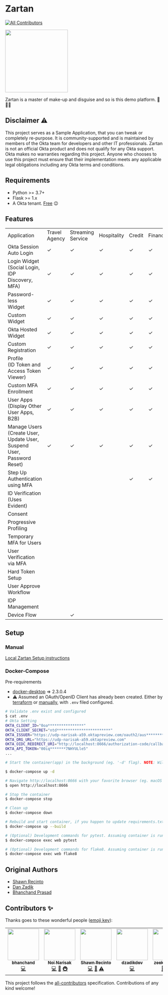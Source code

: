 # Zartan
<!-- ALL-CONTRIBUTORS-BADGE:START - Do not remove or modify this section -->
[![All Contributors](https://img.shields.io/badge/all_contributors-6-orange.svg?style=flat-square)](#contributors-)
<!-- ALL-CONTRIBUTORS-BADGE:END -->

<!-- markdownlint-disable -->
<a href="https://en.wikipedia.org/wiki/Zartan">
  <img src="./docs/_img/zartan.png" width="200px;" />
</a>
<!-- markdownlint-enable -->

Zartan is a master of make-up and disguise and so is this demo platform. :tada::unicorn::rainbow:

## Disclaimer :warning:

This project serves as a Sample Application, that you can tweak or completely re-purpose. It is community-supported and is maintained by members of the Okta team for developers and other IT professionals. Zartan is not an official Okta product and does not qualify for any Okta support. Okta makes no warranties regarding this project. Anyone who chooses to use this project must ensure that their implementation meets any applicable legal obligations including any Okta terms and conditions.

## Requirements

* Python >= 3.7+
* Flask >= 1.x
* A Okta tenant. [Free](https://developer.okta.com/) :wink:

## Features

<table>
    <tbody>
        <tr>
            <td>Application</td>
            <td>Travel Agency</td>
            <td>Streaming Service</td>
            <td>Hospitality</td>
            <td>Credit</td>
            <td>Finance</td>
            <td>Dealer</td>
            <td>Healthcare</td>
            <td>Admin</td>
            <td>Ecommerce</td>
        </tr>
        <tr>
            <td>Okta Session Auto Login</td>
            <td>✓</td>
            <td>✓</td>
            <td>✓</td>
            <td>✓</td>
            <td>✓</td>
            <td>✓</td>
            <td>✓</td>
            <td>✓</td>
            <td>✓</td>
        </tr>
        <tr>
            <td>Login Widget (Social Login, IDP Discovery, MFA)</td>
            <td>✓</td>
            <td>✓</td>
            <td>✓</td>
            <td>✓</td>
            <td>✓</td>
            <td>✓</td>
            <td>✓</td>
            <td>✓</td>
            <td>✓</td>
        </tr>
        <tr>
            <td>Password-less <br/>Widget&nbsp;</td>
            <td>✓</td>
            <td>✓</td>
            <td>✓</td>
            <td>✓</td>
            <td>✓</td>
            <td>✓</td>
            <td>✓</td>
            <td>✓</td>
            <td>✓</td>
        </tr>
        <tr>
            <td>Custom Widget</td>
            <td>✓</td>
            <td>✓</td>
            <td>✓</td>
            <td>✓</td>
            <td>✓</td>
            <td>✓</td>
            <td>✓</td>
            <td>✓</td>
            <td>✓</td>
        </tr>
        <tr>
            <td>Okta Hosted Widget</td>
            <td>✓</td>
            <td>✓</td>
            <td>✓</td>
            <td>✓</td>
            <td>✓</td>
            <td>✓</td>
            <td>✓</td>
            <td>✓</td>
            <td>✓</td>
        </tr>
        <tr>
            <td>Custom&nbsp; Registration</td>
            <td>✓</td>
            <td>✓</td>
            <td>✓</td>
            <td>✓</td>
            <td>✓</td>
            <td>✓</td>
            <td>✓</td>
            <td>✓</td>
            <td>✓</td>
        </tr>
        <tr>
            <td>Profile<br/>(ID Token and Access Token Viewer)</td>
            <td>✓</td>
            <td>✓</td>
            <td>✓</td>
            <td>✓</td>
            <td>✓</td>
            <td>✓</td>
            <td>✓</td>
            <td>✓</td>
            <td>✓</td>
        </tr>
        <tr>
            <td>Custom MFA Enrollment</td>
            <td>✓</td>
            <td>✓</td>
            <td>✓</td>
            <td>✓</td>
            <td>✓</td>
            <td>✓</td>
            <td>✓</td>
            <td>✓</td>
            <td>✓</td>
        </tr>
        <tr>
            <td>User Apps (Display Other User Apps, B2B)</td>
            <td>✓</td>
            <td>✓</td>
            <td>✓</td>
            <td>✓</td>
            <td>✓</td>
            <td>✓</td>
            <td>✓</td>
            <td>✓</td>
            <td>✓</td>
        </tr>
        <tr>
            <td>Manage Users (Create User, Update User, Suspend User, Password Reset)</td>
            <td>✓</td>
            <td>✓</td>
            <td>✓</td>
            <td>✓</td>
            <td>✓</td>
            <td>✓</td>
            <td>✓</td>
            <td>✓</td>
            <td>✓</td>
        </tr>
        <tr>
            <td>Step Up Authentication using MFA</td>
            <td>&nbsp;</td>
            <td>&nbsp;</td>
            <td>&nbsp;</td>
            <td>✓</td>
            <td>✓</td>
            <td>✓</td>
            <td>✓</td>
            <td>&nbsp;</td>
            <td>✓</td>
        </tr>
        <tr>
            <td>ID Verification (Uses Evident)</td>
            <td>&nbsp;</td>
            <td>&nbsp;</td>
            <td>&nbsp;</td>
            <td>&nbsp;</td>
            <td>&nbsp;</td>
            <td>&nbsp;</td>
            <td>✓</td>
            <td>&nbsp;</td>
            <td>✓</td>
        </tr>
        <tr>
            <td>Consent&nbsp;</td>
            <td>&nbsp;</td>
            <td>&nbsp;</td>
            <td>&nbsp;</td>
            <td>&nbsp;</td>
            <td>&nbsp;</td>
            <td>&nbsp;</td>
            <td>✓</td>
            <td>&nbsp;</td>
            <td>✓</td>
        </tr>
        <tr>
            <td>Progressive Profiling&nbsp;</td>
            <td>&nbsp;</td>
            <td>&nbsp;</td>
            <td>&nbsp;</td>
            <td>&nbsp;</td>
            <td>&nbsp;</td>
            <td>✓</td>
            <td>✓</td>
            <td>&nbsp;</td>
            <td>&nbsp;</td>
        </tr>
        <tr>
            <td>Temporary MFA for Users</td>
            <td>&nbsp;</td>
            <td>&nbsp;</td>
            <td>&nbsp;</td>
            <td>&nbsp;</td>
            <td>&nbsp;</td>
            <td>&nbsp;</td>
            <td>&nbsp;</td>
            <td>✓</td>
            <td>&nbsp;</td>
        </tr>
        <tr>
            <td>User Verification via MFA</td>
            <td>&nbsp;</td>
            <td>&nbsp;</td>
            <td>&nbsp;</td>
            <td>&nbsp;</td>
            <td>&nbsp;</td>
            <td>&nbsp;</td>
            <td>&nbsp;</td>
            <td>✓</td>
            <td>&nbsp;</td>
        </tr>
        <tr>
            <td>Hard Token Setup</td>
            <td>&nbsp;</td>
            <td>&nbsp;</td>
            <td>&nbsp;</td>
            <td>&nbsp;</td>
            <td>&nbsp;</td>
            <td>&nbsp;</td>
            <td>&nbsp;</td>
            <td>✓</td>
            <td>&nbsp;</td>
        </tr>
        <tr>
            <td>User Approve Workflow</td>
            <td>&nbsp;</td>
            <td>&nbsp;</td>
            <td>&nbsp;</td>
            <td>&nbsp;</td>
            <td>&nbsp;</td>
            <td>✓</td>
            <td>&nbsp;</td>
            <td>&nbsp;</td>
            <td>&nbsp;✓</td>
        </tr>
        <tr>
            <td>IDP Management</td>
            <td>&nbsp;</td>
            <td>&nbsp;</td>
            <td>&nbsp;</td>
            <td>&nbsp;</td>
            <td>&nbsp;</td>
            <td>&nbsp;</td>
            <td>&nbsp;</td>
            <td>✓</td>
            <td>&nbsp;</td>
        </tr>
        <tr>
            <td>Device Flow</td>
            <td>&nbsp;</td>
            <td>✓</td>
            <td>&nbsp;</td>
            <td>&nbsp;</td>
            <td>&nbsp;</td>
            <td>&nbsp;</td>
            <td>&nbsp;</td>
            <td>&nbsp;</td>
            <td>&nbsp;</td>
        </tr>
    </tbody>
</table>

## Setup

### Manual
[Local Zartan Setup instructions](./docs/README.md)

### Docker-Compose

Pre-requirements
* [docker-desktop](https://www.docker.com/products/docker-desktop) => 2.3.0.4
* :warning: Assumed an OAuth/OpenID Client has already been created. Either by [terraform](https://github.com/udplabs/zartan/blob/master/docs/README.md#configure-initialize-and-apply-terraform-for-the-vertical-you-want-to-use) or [manually](https://github.com/udplabs/zartan/blob/master/docs/README.md#setup-okta-org-for-each-vertical-outside-of-terraform), with `.env` filed configured.

```bash
# Validate .env exist and configured
$ cat .env
# Okta Setting
OKTA_CLIENT_ID="0oa****************"
OKTA_CLIENT_SECRET="ntd************************"
OKTA_ISSUER="https://udp-narisak-a59.oktapreview.com/oauth2/aus**********"
OKTA_ORG_URL="https://udp-narisak-a59.oktapreview.com"
OKTA_OIDC_REDIRECT_URI="http://localhost:8666/authorization-code/callback"
OKTA_API_TOKEN="00iq*******7NHYULle5"
...

# Start the container(app) in the background (eg. '-d' flag). NOTE: Will take awhile since container needs to be built.

$ docker-compose up -d

# Navigate http://localhost:8666 with your favorite browser (eg. macOS default Chrome)
$ open http://localhost:8666

# Stop the container
$ docker-compose stop

# Clean up
$ docker-compose down

# Rebuild and start container, if you happen to update requirements.txt.
$ docker-compose up --build

# (Optional) Development commands for pytest. Assuming container is running in daemon mode.
$ docker-compose exec web pytest

# (Optional) Development commands for flake8. Assuming container is running in daemon mode.
$ docker-compose exec web flake8
```

## Original Authors
* [Shawn Recinto](https://github.com/srecinto)
* [Dan Zadik](https://github.com/dzadikdev)
* [Bhanchand Prasad](https://github.com/bhanchand)

<!--- DO NOT TOUCH BELOW, AUTO GENERATED -->

## Contributors ✨

Thanks goes to these wonderful people ([emoji key](https://allcontributors.org/docs/en/emoji-key)):
<!-- ALL-CONTRIBUTORS-LIST:START - Do not remove or modify this section -->
<!-- prettier-ignore-start -->
<!-- markdownlint-disable -->
<table>
  <tr>
    <td align="center"><a href="https://github.com/bhanchand"><img src="https://avatars0.githubusercontent.com/u/18057642?v=4" width="100px;" alt=""/><br /><sub><b>bhanchand</b></sub></a><br /><a href="https://github.com/noinarisak/zartan/commits?author=bhanchand" title="Code">💻</a></td>
    <td align="center"><a href="https://github.com/noinarisak"><img src="https://avatars3.githubusercontent.com/u/341437?v=4" width="100px;" alt=""/><br /><sub><b>Noi Narisak</b></sub></a><br /><a href="https://github.com/noinarisak/zartan/commits?author=noinarisak" title="Code">💻</a> <a href="https://github.com/noinarisak/zartan/commits?author=noinarisak" title="Documentation">📖</a> <a href="#infra-noinarisak" title="Infrastructure (Hosting, Build-Tools, etc)">🚇</a></td>
    <td align="center"><a href="https://github.com/srecinto"><img src="https://avatars2.githubusercontent.com/u/2954123?v=4" width="100px;" alt=""/><br /><sub><b>Shawn Recinto</b></sub></a><br /><a href="https://github.com/noinarisak/zartan/commits?author=srecinto" title="Code">💻</a> <a href="#projectManagement-srecinto" title="Project Management">📆</a> <a href="https://github.com/noinarisak/zartan/commits?author=srecinto" title="Tests">⚠️</a></td>
    <td align="center"><a href="https://github.com/dzadikdev"><img src="https://avatars0.githubusercontent.com/u/57756515?v=4" width="100px;" alt=""/><br /><sub><b>dzadikdev</b></sub></a><br /><a href="https://github.com/noinarisak/zartan/commits?author=dzadikdev" title="Code">💻</a></td>
    <td align="center"><a href="https://github.com/zeekhoo-okta"><img src="https://avatars1.githubusercontent.com/u/20686224?v=4" width="100px;" alt=""/><br /><sub><b>zeekhoo-okta</b></sub></a><br /><a href="https://github.com/noinarisak/zartan/commits?author=zeekhoo-okta" title="Documentation">📖</a> <a href="https://github.com/noinarisak/zartan/commits?author=zeekhoo-okta" title="Code">💻</a> <a href="https://github.com/noinarisak/zartan/issues?q=author%3Azeekhoo-okta" title="Bug reports">🐛</a></td>
    <td align="center"><a href="http://joel.franusic.com"><img src="https://avatars0.githubusercontent.com/u/41538?v=4" width="100px;" alt=""/><br /><sub><b>Joël Franusic</b></sub></a><br /><a href="https://github.com/noinarisak/zartan/commits?author=jpf" title="Documentation">📖</a> <a href="https://github.com/noinarisak/zartan/commits?author=jpf" title="Code">💻</a></td>
  </tr>
</table>

<!-- markdownlint-enable -->
<!-- prettier-ignore-end -->
<!-- ALL-CONTRIBUTORS-LIST:END -->

<!-- ALL-CONTRIBUTORS-LIST:START - Do not remove or modify this section -->
<!-- prettier-ignore-start -->
<!-- markdownlint-disable -->
<!-- markdownlint-enable -->
<!-- prettier-ignore-end -->
<!-- ALL-CONTRIBUTORS-LIST:END -->

This project follows the [all-contributors](https://github.com/all-contributors/all-contributors) specification. Contributions of any kind welcome!
